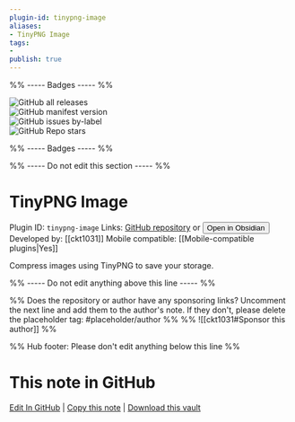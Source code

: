 ```yaml
---
plugin-id: tinypng-image
aliases:
- TinyPNG Image
tags: 
- 
publish: true
---
```


%% ----- Badges ----- %%

![GitHub all releases](https://img.shields.io/github/downloads/ckt1031/obsidian-tinypng-plugin/total?color=573E7A&logo=github&style=for-the-badge)   
![GitHub manifest version](https://img.shields.io/github/manifest-json/v/ckt1031/obsidian-tinypng-plugin?color=573E7A&logo=github&style=for-the-badge)   
![GitHub issues by-label](https://img.shields.io/github/issues/ckt1031/obsidian-tinypng-plugin/help%20wanted?color=573E7A&logo=github&style=for-the-badge)   
![GitHub Repo stars](https://img.shields.io/github/stars/ckt1031/obsidian-tinypng-plugin?color=573E7A&logo=github&style=for-the-badge)

%% ----- Badges ----- %%

%% ----- Do not edit this section ----- %%

# TinyPNG Image

Plugin ID: `tinypng-image`
Links: [GitHub repository](https://github.com/ckt1031/obsidian-tinypng-plugin) or [<button id=HH>Open in Obsidian</button>](obsidian://show-plugin?id=tinypng-image)
Developed by: [[ckt1031]]
Mobile compatible: [[Mobile-compatible plugins|Yes]]

Compress images using TinyPNG to save your storage.

%% ----- Do not edit anything above this line ----- %% 

%% Does the repository or author have any sponsoring links? Uncomment the next line and add them to the author's note. If they don't, please delete the placeholder tag: #placeholder/author %%
%% ![[ckt1031#Sponsor this author]] %%

%% Hub footer: Please don't edit anything below this line %%

# This note in GitHub

<span class="git-footer">[Edit In GitHub](https://github.dev/obsidian-community/obsidian-hub/blob/main/02%20-%20Community%20Expansions/02.05%20All%20Community%20Expansions/Plugins/tinypng-image.md "git-hub-edit-note") | [Copy this note](https://raw.githubusercontent.com/obsidian-community/obsidian-hub/main/02%20-%20Community%20Expansions/02.05%20All%20Community%20Expansions/Plugins/tinypng-image.md "git-hub-copy-note") | [Download this vault](https://github.com/obsidian-community/obsidian-hub/archive/refs/heads/main.zip "git-hub-download-vault") </span>

